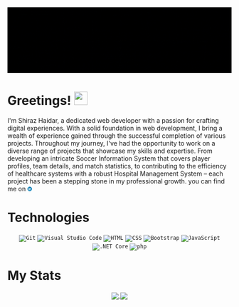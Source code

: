 <body bg-color="black">
	<img src="https://github.com/shiraz768/shiraz768/blob/main/Shiraz%20Haidar.gif">
<h1> Greetings! <img src="https://raw.githubusercontent.com/MartinHeinz/MartinHeinz/master/wave.gif" width="30px" height="30"></h1>
<p>
I'm Shiraz Haidar, a dedicated web developer with a passion for crafting digital experiences. With a solid foundation in web development, I bring a wealth of experience gained through the successful completion of various projects.
Throughout my journey, I've had the opportunity to work on a diverse range of projects that showcase my skills and expertise. From developing an intricate Soccer Information System that covers player profiles, team details, and match statistics, to contributing to the efficiency of healthcare systems with a robust Hospital Management System – each project has been a stepping stone in my professional growth. you can find me on <a href="https://www.linkedin.com/in/shiraz-haider-90a1171a3/"><img src="https://github.com/shiraz768/shiraz768/blob/main/317750_linkedin_icon.png" width="10" height=10></a>
</p>
<h1>Technologies</h1>
<div align="center">
	<code><img width="50" src="https://user-images.githubusercontent.com/25181517/192108372-f71d70ac-7ae6-4c0d-8395-51d8870c2ef0.png" alt="Git" title="Git"/></code>
	<code><img width="50" src="https://user-images.githubusercontent.com/25181517/192108891-d86b6220-e232-423a-bf5f-90903e6887c3.png" alt="Visual Studio Code" title="Visual Studio Code"/></code>
	<code><img width="50" src="https://user-images.githubusercontent.com/25181517/192158954-f88b5814-d510-4564-b285-dff7d6400dad.png" alt="HTML" title="HTML"/></code>
	<code><img width="50" src="https://user-images.githubusercontent.com/25181517/183898674-75a4a1b1-f960-4ea9-abcb-637170a00a75.png" alt="CSS" title="CSS"/></code>
	<code><img width="50" src="https://user-images.githubusercontent.com/25181517/183898054-b3d693d4-dafb-4808-a509-bab54cf5de34.png" alt="Bootstrap" title="Bootstrap"/></code>
	<code><img width="50" src="https://user-images.githubusercontent.com/25181517/117447155-6a868a00-af3d-11eb-9cfe-245df15c9f3f.png" alt="JavaScript" title="JavaScript"/></code>
	<code><img width="50" src="https://user-images.githubusercontent.com/25181517/121405754-b4f48f80-c95d-11eb-8893-fc325bde617f.png" alt=".NET Core" title=".NET Core"/></code>
	<code><img width="50" src="https://user-images.githubusercontent.com/25181517/183570228-6a040b9f-3ddf-47a2-a201-743121dac664.png" alt="php" title="php"/></code>
</div>

<h1>My Stats</h1>
<div align="center">
	<a href="https://github.com/anuraghazra/github-readme-stats">
  <img height=200 align="center" src="https://github-readme-stats.vercel.app/api?username=shiraz768&theme=dark" />
</a>
<a href="https://github.com/anuraghazra/convoychat">
  <img height=200 align="center" src="https://github-readme-stats.vercel.app/api/top-langs?username=shiraz768&theme=dark&layout=compact&langs_count=8&card_width=320" />
</a>
</div>
</body>





<!--
**shiraz768/shiraz768** is a ✨ _special_ ✨ repository because its `README.md` (this file) appears on your GitHub profile.

Here are some ideas to get you started:

- 🔭 I’m currently working on ...
- 🌱 I’m currently learning ...
- 👯 I’m looking to collaborate on ...
- 🤔 I’m looking for help with ...
- 💬 Ask me about ...
- 📫 How to reach me: ...
- 😄 Pronouns: ...
- ⚡ Fun fact: ...
-->
